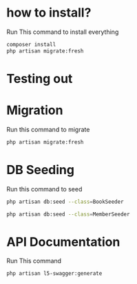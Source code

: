 # how to install?
Run This command to install everything
```sh
composer install
php artisan migrate:fresh
```

# Testing out

# Migration
Run this command to migrate
```sh
php artisan migrate:fresh
```

# DB Seeding
Run this command to seed
```sh
php artisan db:seed --class=BookSeeder
```

```sh
php artisan db:seed --class=MemberSeeder
```
# API Documentation
Run This command
```sh
php artisan l5-swagger:generate
```